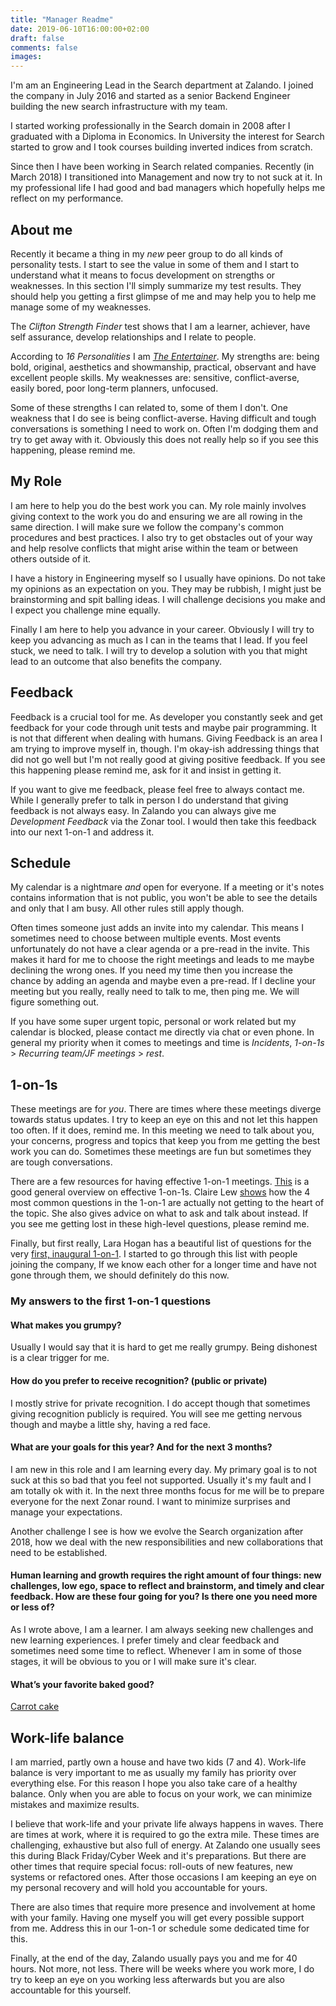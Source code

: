```yaml
---
title: "Manager Readme"
date: 2019-06-10T16:00:00+02:00
draft: false
comments: false
images:
---
```


I'm am an Engineering Lead in the Search department at Zalando. I joined the
company in July 2016 and started as a senior Backend Engineer building the new
search infrastructure with my team.

I started working professionally in the Search domain in 2008 after I graduated
with a Diploma in Economics. In University the interest for Search started to
grow and I took courses building inverted indices from scratch.

Since then I have been working in Search related companies. Recently (in March
2018) I transitioned into Management and now try to not suck at it. In my
professional life I had good and bad managers which hopefully helps me reflect
on my performance.

## About me

Recently it became a thing in my *new* peer group to do all kinds of personality
tests. I start to see the value in some of them and I start to understand what
it means to focus development on strengths or weaknesses. In this section I'll
simply summarize my test results. They should help you getting a first glimpse
of me and may help you to help me manage some of my weaknesses.

The *Clifton Strength Finder* test shows that I am a learner, achiever, have
self assurance, develop relationships and I relate to people.

According to *16 Personalities* I am [*The Entertainer*][1]. My strengths are:
being bold, original, aesthetics and showmanship, practical, observant and have
excellent people skills. My weaknesses are: sensitive, conflict-averse, easily
bored, poor long-term planners, unfocused.

Some of these strengths I can related to, some of them I don't. One weakness
that I do see is being conflict-averse. Having difficult and tough conversations
is something I need to work on. Often I'm dodging them and try to get away with
it. Obviously this does not really help so if you see this happening, please
remind me.

## My Role

I am here to help you do the best work you can. My role mainly involves giving
context to the work you do and ensuring we are all rowing in the same direction.
I will make sure we follow the company's common procedures and best practices. I
also try to get obstacles out of your way and help resolve conflicts that might
arise within the team or between others outside of it.

I have a history in Engineering myself so I usually have opinions. Do not take
my opinions as an expectation on you. They may be rubbish, I might just be
brainstorming and spit balling ideas. I will challenge decisions you make and I
expect you challenge mine equally.

Finally I am here to help you advance in your career. Obviously I will try to
keep you advancing as much as I can in the teams that I lead. If you feel stuck,
we need to talk. I will try to develop a solution with you that might lead to an
outcome that also benefits the company.

## Feedback

Feedback is a crucial tool for me. As developer you constantly seek and get
feedback for your code through unit tests and maybe pair programming. It is not
that different when dealing with humans. Giving Feedback is an area I am trying
to improve myself in, though. I'm okay-ish addressing things that did not go
well but I'm not really good at giving positive feedback. If you see this
happening please remind me, ask for it and insist in getting it.

If you want to give me feedback, please feel free to always contact me. While I
generally prefer to talk in person I do understand that giving feedback is not
always easy. In Zalando you can always give me *Development Feedback* via the
Zonar tool. I would then take this feedback into our next 1-on-1 and address it.

## Schedule

My calendar is a nightmare *and* open for everyone. If a meeting or it's notes
contains information that is not public, you won't be able to see the details
and only that I am busy. All other rules still apply though.

Often times someone just adds an invite into my calendar. This means I sometimes
need to choose between multiple events. Most events unfortunately do not have a
clear agenda or a pre-read in the invite. This makes it hard for me to choose
the right meetings and leads to me maybe declining the wrong ones. If you need
my time then you increase the chance by adding an agenda and maybe even a
pre-read. If I decline your meeting but you really, really need to talk to me,
then ping me. We will figure something out.

If you have some super urgent topic, personal or work related but my calendar is
blocked, please contact me directly via chat or even phone. In general my
priority when it comes to meetings and time is *Incidents*, *1-on-1s* >
*Recurring team/JF meetings* > *rest*.

## 1-on-1s

These meetings are for *you*. There are times where these meetings diverge
towards status updates. I try to keep an eye on this and not let this happen too
often. If it does, remind me. In this meeting we need to talk about you, your
concerns, progress and topics that keep you from me getting the best work you
can do. Sometimes these meetings are fun but sometimes they are tough
conversations.

There are a few resources for having effective 1-on-1 meetings. [This][2] is a
good general overview on effective 1-on-1s. Claire Lew [shows][3] how the 4 most
common questions in the 1-on-1 are actually not getting to the heart of the
topic. She also gives advice on what to ask and talk about instead. If you see
me getting lost in these high-level questions, please remind me.

Finally, but first really, Lara Hogan has a beautiful list of questions for the
very [first, inaugural 1-on-1][4]. I started to go through this list with people
joining the company, If we know each other for a longer time and have not gone
through them, we should definitely do this now.

### My answers to the first 1-on-1 questions

#### What makes you grumpy?

Usually I would say that it is hard to get me really grumpy. Being dishonest is
a clear trigger for me.

#### How do you prefer to receive recognition? (public or private)

I mostly strive for private recognition. I do accept though that sometimes
giving recognition publicly is required. You will see me getting nervous though
and maybe a little shy, having a red face.

#### What are your goals for this year? And for the next 3 months?

I am new in this role and I am learning every day. My primary goal is to not
suck at this so bad that you feel not supported. Usually it's my fault and I am
totally ok with it. In the next three months focus for me will be to prepare
everyone for the next Zonar round. I want to minimize surprises and manage your
expectations.

Another challenge I see is how we evolve the Search organization after 2018, how
we deal with the new responsibilities and new collaborations that need to be
established.

#### Human learning and growth requires the right amount of four things: new challenges, low ego, space to reflect and brainstorm, and timely and clear feedback. How are these four going for you? Is there one you need more or less of?

As I wrote above, I am a learner. I am always seeking new challenges and new
learning experiences. I prefer timely and clear feedback and sometimes need some
time to reflect. Whenever I am in some of those stages, it will be obvious to
you or I will make sure it's clear.

#### What’s your favorite baked good?

[Carrot cake][5]

## Work-life balance

I am married, partly own a house and have two kids (7 and 4). Work-life
balance is very important to me as usually my family has priority over
everything else. For this reason I hope you also take care of a healthy
balance. Only when you are able to focus on your work, we can minimize
mistakes and maximize results.

I believe that work-life and your private life always happens in waves. There
are times at work, where it is required to go the extra mile. These times are
challenging, exhaustive but also full of energy. At Zalando one usually sees
this during Black Friday/Cyber Week and it's preparations. But there are other
times that require special focus: roll-outs of new features, new systems or
refactored ones. After those occasions I am keeping an eye on my personal
recovery and will hold you accountable for yours.

There are also times that require more presence and involvement at home with
your family. Having one myself you will get every possible support from me.
Address this in our 1-on-1 or schedule some dedicated time for this.

Finally, at the end of the day, Zalando usually pays you and me for 40 hours.
Not more, not less. There will be weeks where you work more, I do try to keep
an eye on you working less afterwards but you are also accountable for this
yourself.


[1]: https://www.16personalities.com/esfp-personality
[2]: https://getlighthouse.com/blog/effective-1-on-1-meetings/
[3]: https://m.signalvnoise.com/the-4-questions-you-should-stop-asking-during-your-one-on-one-meetings-ed7431da11aa
[4]: https://larahogan.me/blog/first-one-on-one-questions/
[5]: https://en.wikipedia.org/wiki/Carrot_cake
